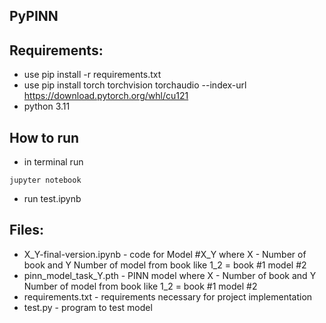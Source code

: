 ## PyPINN

## Requirements:
- use pip install -r requirements.txt
- use pip install torch torchvision torchaudio --index-url https://download.pytorch.org/whl/cu121
- python 3.11

## How to run
- in terminal run
```
jupyter notebook
```
- run test.ipynb

## Files:
- X_Y-final-version.ipynb - code for Model #X_Y where X - Number of book and Y Number of model from book like 1_2 = book #1 model #2
- pinn_model_task_Y.pth - PINN model where X - Number of book and Y Number of model from book like 1_2 = book #1 model #2
- requirements.txt - requirements necessary for project implementation
- test.py - program to test model